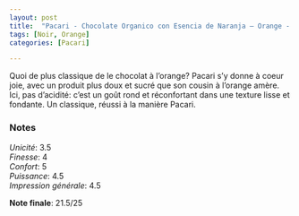 ```yaml
---
layout: post
title:  "Pacari - Chocolate Organico con Esencia de Naranja – Orange - 60% Cacao"
tags: [Noir, Orange] 
categories: [Pacari]

---
```


Quoi de plus classique de le chocolat à l’orange? Pacari s’y donne à coeur joie, avec un produit plus doux et sucré que son cousin à l’orange amère. Ici, pas d’acidité: c’est un goût rond et réconfortant dans une texture lisse et fondante. 
Un classique, réussi à la manière Pacari.

### Notes

_Unicité_: 3.5  
_Finesse_: 4  
_Confort_: 5  
_Puissance_: 4.5  
_Impression générale_: 4.5

**Note finale**: 21.5/25